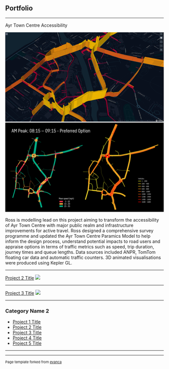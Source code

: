 ## Portfolio

---

Ayr Town Centre Accessibility

<img src="images/AA kepler.png?raw=true"/>
<img src="images/QGIS plots.png?raw=true"/>

Ross is modelling lead on this project aiming to transform the accessibility of Ayr Town Centre with major public realm and infrastructure improvements for active travel. Ross designed a comprehensive survey programme and updated the Ayr Town Centre Paramics Model to help inform the design process, understand potential impacts to road users and appraise options in terms of traffic metrics such as speed, trip duration, journey times and queue lengths. Data sources included ANPR, TomTom floating car data and automatic traffic counters. 3D animated visualisations were produced using Kepler GL.

---
[Project 2 Title](/pdf/sample_presentation.pdf)
<img src="images/dummy_thumbnail.jpg?raw=true"/>

---
[Project 3 Title](http://example.com/)
<img src="images/dummy_thumbnail.jpg?raw=true"/>

---

### Category Name 2

- [Project 1 Title](http://example.com/)
- [Project 2 Title](http://example.com/)
- [Project 3 Title](http://example.com/)
- [Project 4 Title](http://example.com/)
- [Project 5 Title](http://example.com/)

---




---
<p style="font-size:11px">Page template forked from <a href="https://github.com/evanca/quick-portfolio">evanca</a></p>
<!-- Remove above link if you don't want to attibute -->

